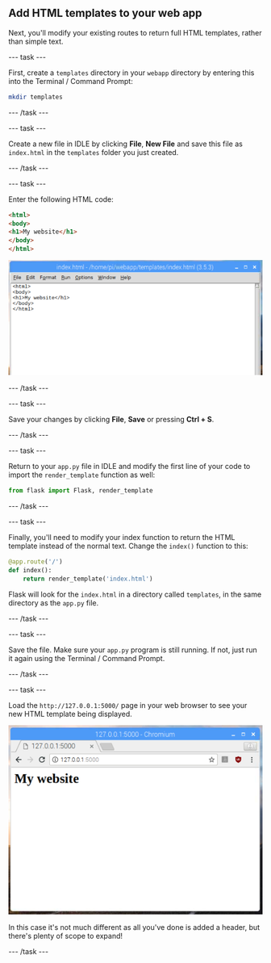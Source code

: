 ## Add HTML templates to your web app

Next, you'll modify your existing routes to return full HTML templates, rather than simple text.

--- task ---

First, create a `templates` directory in your `webapp` directory by entering this into the Terminal / Command Prompt:

```bash
mkdir templates
```

--- /task ---

--- task ---

Create a new file in IDLE by clicking **File**, **New File** and save this file as `index.html` in the `templates` folder you just created.

--- /task ---

--- task ---

Enter the following HTML code:

```html
<html>
<body>
<h1>My website</h1>
</body>
</html>
```

![idle html](images/idle-html.png)

--- /task ---

--- task ---

Save your changes by clicking **File**, **Save** or pressing **Ctrl + S**. 

--- /task ---

--- task ---

Return to your `app.py` file in IDLE and modify the first line of your code to import the `render_template` function as well:

```python
from flask import Flask, render_template
```

--- /task ---

--- task ---

Finally, you'll need to modify your index function to return the HTML template instead of the normal text. Change the `index()` function to this:

```python
@app.route('/')
def index():
    return render_template('index.html')
```

Flask will look for the `index.html` in a directory called `templates`, in the same directory as the `app.py` file.

--- /task ---

--- task ---

Save the file. Make sure your `app.py` program is still running. If not, just run it again using the Terminal / Command Prompt.

--- /task ---

--- task ---

Load the `http://127.0.0.1:5000/` page in your web browser to see your new HTML template being displayed.

![my website](images/flask-template.png)

In this case it's not much different as all you've done is added a header, but there's plenty of scope to expand!

--- /task ---

